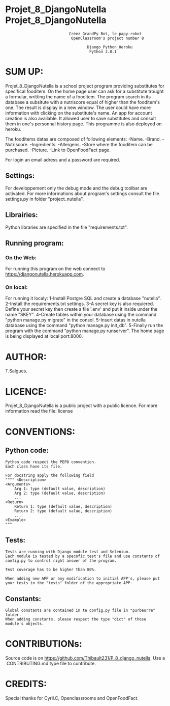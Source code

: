 # Projet_8_DjangoNutella										Projet_8_DjangoNutella
								Créez GrandPy Bot, le papy-robot
								 OpenClassroom's project number 8
										
     									Django_Python_Heroku 
										 Python 3.8.1                          

# SUM UP: 
Projet_8_DjangoNutella is a school project program providing substitutes for specifical fooditem.
On the home page user can ask for a substitute trought a formular, writting the name of a fooditem.
The program search in its database a subsitute with a nutriscore equal of higher than the fooditem's one.
The result is display in a new window. The user could have more information with clicking on the substitute's name.
An app for account creation is also available. It allowed user to save substitutes and consult them in one's personnal history page.
This programme is also deployed on heroku. 

The fooditems datas are composed of following elements:
-Name.
-Brand.
-Nutriscore.
-Ingredients.
-Allergens.
-Store where the fooditem can be purchased.
-Picture.
-Link to OpenFoodFact page.

For login an email adress and a password are required.

## Settings:
For developpement only the debug mode and the debug toolbar are activated.
For more informations about program's settings consult the file settings.py in folder "project_nutella".

## Librairies:
Python libraries are specified in the file "requirements.txt".

## Running program:
### On the Web:
For running this program on the web connect to https://djangonutella.herokuapp.com. 

### On local:
For running it localy:
    1-Install Postgre SQL and create a database "nutella".
    2-Install the requirements.txt settings.
    3-A secret key is also requiered.
    Define your secret key then create a file '.env' and put it inside under the name "SKEY".
    4-Create tables within your database using the command "python manage.py migrate" in the consol.
    5-Insert datas in nutella database using the command "python manage.py init_db".
    5-Finally run the program with the command "python manage.py runserver".
The home page is being displayed at local port:8000.

# AUTHOR:
T.Salgues.

# LICENCE:
Projet_8_DjangoNutella is a public project with a public licence.
For more information read the file: license

# CONVENTIONS:
## Python code:
    Python code respect the PEP8 convention.
    Each class have its file.
    
    For docstring apply the following field
    """" <Description>
    <Arguments>
        Arg 1: type (default value, description)
        Arg 2: type (default value, description)
        ...
    <Return>
        Return 1: type (default value, description)
        Return 2: type (default value, description)
        ...
    <Example>
    """

## Tests:
    Tests are running with Django module test and Selenium.
    Each module is tested by a specofic test's file and use constants of config.py to control right answer of the program.

    Test coverage has to be higher than 80%.

    When adding new APP or any modification to initial APP's, please put your tests in the "tests" folder of the appropriate APP. 

## Constants:
    Global constants are contained in te config.py file in "purbeurre" folder.
    When adding constants, please respect the type "dict" of those module's objects.
    

# CONTRIBUTIONs:
Source code is on https://github.com/Thibault231/P_8_django_nutella.
Use a  CONTRIBUTING.md type file to contribute.

# CREDITS:
Special thanks for Cyril.C, Openclassrooms and OpenFoodFact.
